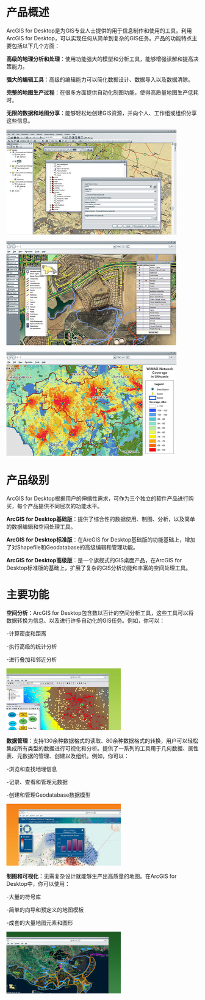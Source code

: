 # 产品概述

ArcGIS for Desktop是为GIS专业人士提供的用于信息制作和使用的工具。利用ArcGIS for Desktop，可以实现任何从简单到复杂的GIS任务。产品的功能特点主要包括以下几个方面：

**高级的地理分析和处理**：使用功能强大的模型和分析工具，能够增强读解和提高决策能力。

**强大的编辑工具**：高级的编辑能力可以简化数据设计、数据导入以及数据清除。

**完整的地图生产过程**：在很多方面提供自动化制图功能，使得高质量地图生产低耗时。

**无限的数据和地图分享**：能够轻松地创建GIS资源，并向个人、工作组或组织分享这些信息。

![](images/desktop1.png?raw=true)

![](images/desktop2.png?raw=true)

![](images/desktop3.png?raw=true)

# 产品级别

ArcGIS for Desktop根据用户的伸缩性需求，可作为三个独立的软件产品进行购买，每个产品提供不同层次的功能水平。

**ArcGIS for Desktop基础版**：提供了综合性的数据使用、制图、分析，以及简单的数据编辑和空间处理工具。

**ArcGIS for Desktop标准版**：在ArcGIS for Desktop基础版的功能基础上，增加了对Shapefile和Geodatabase的高级编辑和管理功能。

**ArcGIS for Desktop高级版**：是一个旗舰式的GIS桌面产品，在ArcGIS for Desktop标准版的基础上，扩展了复杂的GIS分析功能和丰富的空间处理工具。

# 主要功能
**空间分析**：ArcGIS for Desktop包含数以百计的空间分析工具，这些工具可以将数据转换为信息、以及进行许多自动化的GIS任务。例如，你可以：

-计算密度和距离

-执行高级的统计分析

-进行叠加和邻近分析

![](images/desktop4.jpg?raw=true)

**数据管理**：支持130余种数据格式的读取、80余种数据格式的转换，用户可以轻松集成所有类型的数据进行可视化和分析。提供了一系列的工具用于几何数据、属性表、元数据的管理、创建以及组织。例如，你可以：

-浏览和查找地理信息

-记录、查看和管理元数据

-创建和管理Geodatabase数据模型

![](images/desktop5.jpg?raw=true)

**制图和可视化**：无需复杂设计就能够生产出高质量的地图。在ArcGIS for Desktop中，你可以使用：

-大量的符号库

-简单的向导和预定义的地图模板

-成套的大量地图元素和图形

![](images/desktop6.jpg?raw=true)



